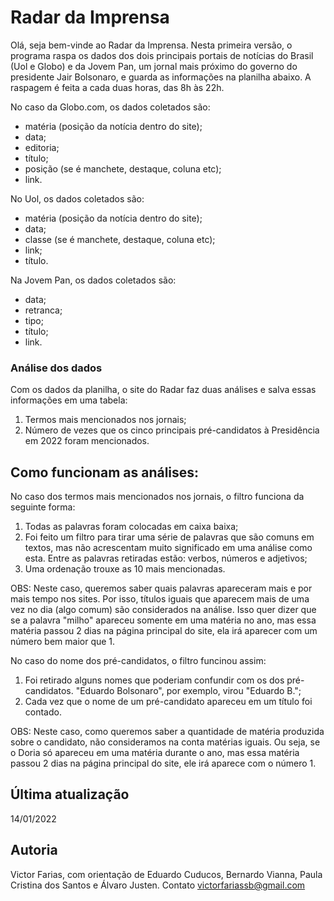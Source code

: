 # Radar da Imprensa
Olá, seja bem-vinde ao Radar da Imprensa. Nesta primeira versão, o programa raspa os dados dos dois principais portais de notícias do Brasil (Uol e Globo) e da Jovem Pan, um jornal mais próximo do governo do presidente Jair Bolsonaro, e guarda as informações na planilha abaixo. A raspagem é feita a cada duas horas, das 8h às 22h.

No caso da Globo.com, os dados coletados são: 
- matéria (posição da notícia dentro do site);
- data;
- editoria;
- título;
- posição (se é manchete, destaque, coluna etc);
- link.

No Uol, os dados coletados são:
- matéria (posição da notícia dentro do site);
- data;
- classe (se é manchete, destaque, coluna etc);
- link;
- título.

Na Jovem Pan, os dados coletados são:
- data;
- retranca;
- tipo;
- título;
- link.

### Análise dos dados
Com os dados da planilha, o site do Radar faz duas análises e salva essas informações em uma tabela:
1. Termos mais mencionados nos jornais;
2. Número de vezes que os cinco principais pré-candidatos à Presidência em 2022 foram mencionados.


## Como funcionam as análises:
No caso dos termos mais mencionados nos jornais, o filtro funciona da seguinte forma:
1. Todas as palavras foram colocadas em caixa baixa;
2. Foi feito um filtro para tirar uma série de palavras que são comuns em textos, mas não acrescentam muito significado em uma análise como esta. Entre as palavras retiradas estão: verbos, números e adjetivos;
3. Uma ordenação trouxe as 10 mais mencionadas.

OBS: Neste caso, queremos saber quais palavras apareceram mais e por mais tempo nos sites. Por isso, títulos iguais que aparecem mais de uma vez no dia (algo comum) são considerados na análise. Isso quer dizer que se a palavra "milho" apareceu somente em uma matéria no ano, mas essa matéria passou 2 dias na página principal do site, ela irá aparecer com um número bem maior que 1.


No caso do nome dos pré-candidatos, o filtro funcinou assim:
1. Foi retirado alguns nomes que poderiam confundir com os dos pré-candidatos. "Eduardo Bolsonaro", por exemplo, virou "Eduardo B.";
2. Cada vez que o nome de um pré-candidato apareceu em um título foi contado.

OBS: Neste caso, como queremos saber a quantidade de matéria produzida sobre o candidato, não consideramos na conta matérias iguais. Ou seja, se o Doria só apareceu em uma matéria durante o ano, mas essa matéria passou 2 dias na página principal do site, ele irá aparece com o número 1.

## Última atualização
14/01/2022

## Autoria
Victor Farias, com orientação de Eduardo Cuducos, Bernardo Vianna, Paula Cristina dos Santos e Álvaro Justen. 
Contato victorfariassb@gmail.com
